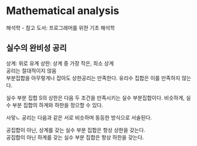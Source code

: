 # Mathematical analysis
해석학 - 참고 도서: 프로그래머를 위한 기초 해석학  
## 실수의 완비성 공리
상계: 위로 유계
상한: 상계 중 가장 작은, 최소 상계  
공리는 절대적이지 않음  
부분집합을 아무렇게나 잡아도 상한공리는 만족한다. 유리수 집합은 이를 만족하지 않는다. 

실수 부분 집합 S의 상한은 다음 두 조건을 만족시키는 실수 부분집합이다.
비슷하게, 실수 부분 집합의 하계와 하한을 정으할 수 있다.

사앟ㄴ 공리는 다음과 같은 서로 비슷하며 동등한 방식으로 서술된다.

공집합이 아닌, 상계를 갖는 실수 부분 집합은 항상 상한을 갖는다.  
공집합이 아닌 하계를 갖는 실수 부분 집합은 항상 하한을 갖는다.
